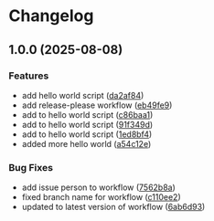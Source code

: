 # Changelog

## 1.0.0 (2025-08-08)


### Features

* add hello world script ([da2af84](https://github.com/SleepingTurtle/rekease-please-demo/commit/da2af84796271ef701384db152e50ebdb8f6b330))
* add release-please workflow ([eb49fe9](https://github.com/SleepingTurtle/rekease-please-demo/commit/eb49fe9459b537e11f893e024227765b413aacf6))
* add to hello world script ([c86baa1](https://github.com/SleepingTurtle/rekease-please-demo/commit/c86baa135e0d8c7d87ee4baa70513ae0fc74638c))
* add to hello world script ([91f349d](https://github.com/SleepingTurtle/rekease-please-demo/commit/91f349ddb0d5bc3e1c9bd45e82adc43f18991736))
* add to hello world script ([1ed8bf4](https://github.com/SleepingTurtle/rekease-please-demo/commit/1ed8bf4bccaac6ddccc5ee3b66265a7c61c830cf))
* added more hello world ([a54c12e](https://github.com/SleepingTurtle/rekease-please-demo/commit/a54c12eab6bfe0ddf870108300c56cee035966a3))


### Bug Fixes

* add issue person to workflow ([7562b8a](https://github.com/SleepingTurtle/rekease-please-demo/commit/7562b8aa7ba703258b3a92bf8be82f28383d81c5))
* fixed branch name for workflow ([c110ee2](https://github.com/SleepingTurtle/rekease-please-demo/commit/c110ee28b142264c0a0216d68ad6a5132ce309a4))
* updated to latest version of workflow ([6ab6d93](https://github.com/SleepingTurtle/rekease-please-demo/commit/6ab6d93cdd01eb5617cf2d9a853ef7f183116e01))
